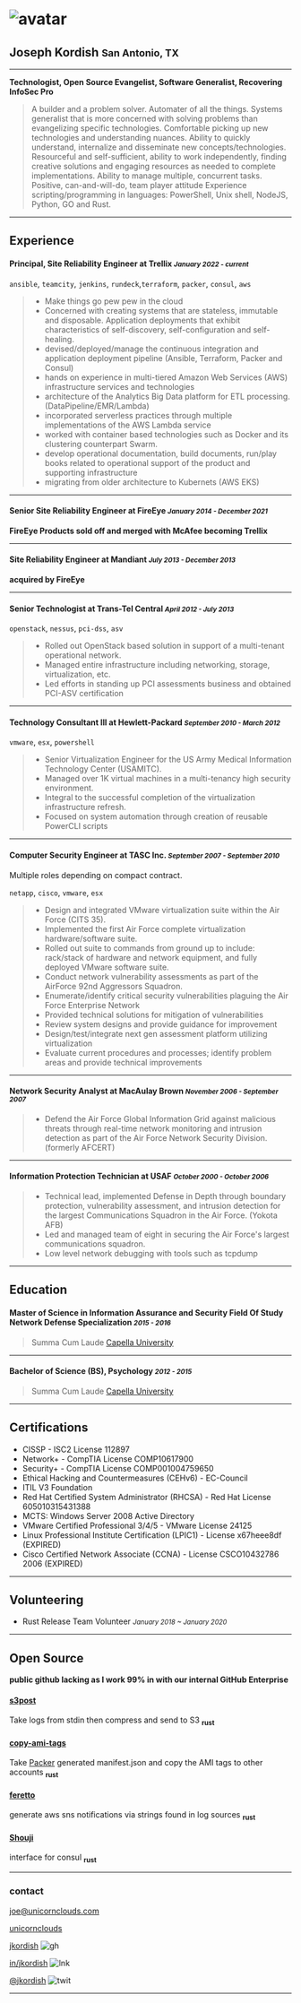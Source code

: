 
# ![avatar][]
## Joseph Kordish <small>San Antonio, TX</small>

---
**Technologist, Open Source Evangelist, Software Generalist, Recovering InfoSec Pro**

> A builder and a problem solver. Automater of all the things. Systems generalist that is more concerned with solving problems than evangelizing specific technologies. Comfortable picking up new technologies and understanding nuances. Ability to quickly understand, internalize and disseminate new concepts/technologies. Resourceful and self-sufficient, ability to work independently, finding creative solutions and engaging resources as needed to complete implementations. Ability to manage multiple, concurrent tasks. Positive, can-and-will-do, team player attitude Experience scripting/programming in languages: PowerShell, Unix shell, NodeJS, Python, GO and Rust.

---
## Experience
####  Principal, Site Reliability Engineer at Trellix <small>*January 2022  - current*</small>

`ansible`, `teamcity`, `jenkins`, `rundeck`,`terraform`, `packer`, `consul`, `aws`
> * Make things go pew pew in the cloud
> * Concerned with creating systems that are stateless, immutable and disposable. Application deployments that exhibit characteristics of self-discovery, self-configuration and self-healing.
> * devised/deployed/manage the continuous integration and application deployment pipeline (Ansible, Terraform, Packer and Consul)
> * hands on experience in multi-tiered Amazon Web Services (AWS) infrastructure services and technologies
> * architecture of the Analytics Big Data platform for ETL processing. (DataPipeline/EMR/Lambda)
> * incorporated serverless practices through multiple implementations of the AWS Lambda service
> * worked with container based technologies such as Docker and its clustering counterpart Swarm.
> * develop operational documentation, build documents, run/play books related to operational support of the product and supporting infrastructure
> * migrating from older architecture to Kubernets (AWS EKS)

---

#### Senior Site Reliability Engineer at FireEye <small>*January 2014 - December 2021*</small>

**FireEye Products sold off and merged with McAfee becoming Trellix**

---

#### Site Reliability Engineer at Mandiant <small>*July 2013 - December 2013*</small>

**acquired by FireEye**

---
#### Senior Technologist at Trans-Tel Central <small>*April 2012 - July 2013*</small>

`openstack`, `nessus`, `pci-dss`, `asv`
> * Rolled out OpenStack based solution in support of a multi-tenant operational network.
> * Managed entire infrastructure including networking, storage, virtualization, etc.
> * Led efforts in standing up PCI assessments business and obtained PCI-ASV certification

---
#### Technology Consultant III at Hewlett-Packard <small>*September 2010 - March 2012*</small>

`vmware`, `esx`, `powershell`
> * Senior Virtualization Engineer for the US Army Medical Information Technology Center (USAMITC).
> * Managed over 1K virtual machines in a multi-tenancy high security environment.
> * Integral to the successful completion of the virtualization infrastructure refresh.
> * Focused on system automation through creation of reusable PowerCLI scripts

---
#### Computer Security Engineer at TASC Inc. <small>*September 2007 - September 2010*</small>

Multiple roles depending on compact contract.

`netapp`, `cisco`, `vmware`, `esx`
> * Design and integrated VMware virtualization suite within the Air Force (CITS 35).
> * Implemented the first Air Force complete virtualization hardware/software suite.
> * Rolled out suite to commands from ground up to include: rack/stack of hardware and network equipment, and fully deployed VMware software suite.
> * Conduct network vulnerability assessments as part of the AirForce 92nd Aggressors Squadron.
> * Enumerate/identify critical security vulnerabilities plaguing the Air Force Enterprise Network
> * Provided technical solutions for mitigation of vulnerabilities
> * Review system designs and provide guidance for improvement
> * Design/test/integrate next gen assessment platform utilizing virtualization
> * Evaluate current procedures and processes; identify problem areas and provide technical improvements
>
---
#### Network Security Analyst at MacAulay Brown <small>*November 2006 - September 2007*</small>
> * Defend the Air Force Global Information Grid against malicious threats through real-time network monitoring and intrusion detection as part of the Air Force Network Security Division. (formerly AFCERT)

---
#### Information Protection Technician at USAF <small>*October 2000 - October 2006*</small>
> * Technical lead, implemented Defense in Depth through boundary protection, vulnerability assessment, and intrusion detection for the largest Communications Squadron in the Air Force. (Yokota AFB)
> * Led and managed team of eight in securing the Air Force's largest communications squadron.
> * Low level network debugging with tools such as tcpdump

---
## Education
#### Master of Science in Information Assurance and Security Field Of Study Network Defense Specialization <small>*2015 - 2016*</small>
> Summa Cum Laude
> [Capella University](http://capella.edu/)

---
#### Bachelor of Science (BS), Psychology <small>*2012 - 2015*</small>
> Summa Cum Laude
> [Capella University](http://capella.edu/)

---
## Certifications
* CISSP - ISC2 License 112897
* Network+ - CompTIA License COMP10617900
* Security+ - CompTIA License COMP001004759650
* Ethical Hacking and Countermeasures (CEHv6) - EC-Council
* ITIL V3 Foundation
* Red Hat Certified System Administrator (RHCSA) - Red Hat License 605010315431388
* MCTS: Windows Server 2008 Active Directory
* VMware Certified Professional 3/4/5 - VMware License 24125
* Linux Professional Institute Certification (LPIC1) - License x67heee8df (EXPIRED)
* Cisco Certified Network Associate (CCNA) - License CSCO10432786 2006 (EXPIRED)

---

## Volunteering

* Rust Release Team Volunteer  <small>*January 2018 ~ January 2020*</small>

___

## Open Source

**public github lacking as I work 99% in with our internal GitHub Enterprise**
#### [s3post](https://github.com/jkordish/s3post.rs)
Take logs from stdin then compress and send to S3 <sub>**rust**</sub>

#### [copy-ami-tags](https://github.com/jkordish/copy-ami-tags.rs)
Take [Packer](https://www.packer.io) generated manifest.json and copy the AMI tags to other accounts <sub>**rust**</sub>

#### [feretto](https://github.com/jkordish/feretto.rs)
generate aws sns notifications via strings found in log sources <sub>**rust**</sub>

#### [Shouji](https://github.com/jkordish/shouji)
interface for consul <sub>**rust**</sub>

---
### contact
[joe@unicornclouds.com](mailto:joe@unicornclouds.com)

[unicornclouds][homepage]

[jkordish][github] ![gh][]

[in/jkordish][linkedin] ![lnk][]

[@jkordish][twitter] ![twit][]

---
[avatar]: https://pbs.twimg.com/profile_images/830609016011243520/mbLRNS4F.jpg
[homepage]: http://unicornclouds.com
[twitter]: https://twitter.com/jkordish
[twit]: http://cdn-careers.sstatic.net/careers/Img/icon-twitter.png?v=b1bd58ad2034
[github]: https://github.com/jkordish
[gh]: https://cdn4.iconfinder.com/data/icons/iconsimple-logotypes/512/github-20.png
[linkedin]: https://linkedin.com/in/jkordish
[lnk]: https://cdn4.iconfinder.com/data/icons/social-media-icons-the-circle-set/48/linkedin_circle-20.png
